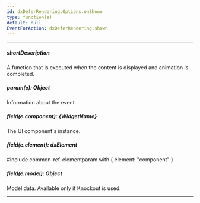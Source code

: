 ```yaml
---
id: dxDeferRendering.Options.onShown
type: function(e)
default: null
EventForAction: dxDeferRendering.shown
---
```

---
##### shortDescription
A function that is executed when the content is displayed and animation is completed.

##### param(e): Object
Information about the event.

##### field(e.component): {WidgetName}
The UI component's instance.

##### field(e.element): dxElement
#include common-ref-elementparam with { element: "component" }

##### field(e.model): Object
Model data. Available only if Knockout is used.

---
